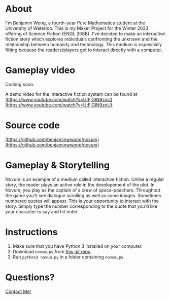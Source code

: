 # About
I'm Benjamin Wong, a fourth-year Pure Mathematics student at the University of Waterloo. This is my Maker Project for the Winter 2023 offering of Science Fiction (ENGL 208B).
I've decided to make an interactive fiction story which explores individuals confronting the unknown and the relationship between humanity and technology. This medium is espescially fitting because the readers/players get to interact directly with a computer.

# Gameplay video

Coming soon.

A demo video for the interactive fiction system can be found at [https://www.youtube.com/watch?v=UtFjGIN9zoU](https://www.youtube.com/watch?v=UtFjGIN9zoU).

# Source code

[https://github.com/benjaminwwong/novum](https://github.com/benjaminwwong/novum)

# Gameplay & Storytelling
Novum is an example of a medium called interactive fiction. Unlike a regular story, the reader plays an active role in the developement of the plot. 
In Novum, you play as the captain of a crew of space-poachers. Throughout the game you'll see dialogue scrolling as well as some images. Sometimes numbered quotes will appear. This is your opportunity to interact with the story. Simply type the number corresponding to the quote that you'd like your character to say and hit enter. 

# Instructions

1. Make sure that you have Python 3 installed on your computer. 
2. Download `novum.py` from [this git repo](https://github.com/benjaminwwong/novum).
3. Run `python3 novum.py` in a folder containing `novum.py`.

# Questions?
[Contact Me!](mailto:b62wong@uwaterloo.ca)
